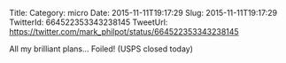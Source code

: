 Title: 
Category: micro
Date: 2015-11-11T19:17:29
Slug: 2015-11-11T19:17:29
TwitterId: 664522353343238145
TweetUrl: https://twitter.com/mark_philpot/status/664522353343238145

All my brilliant plans... Foiled! (USPS closed today)